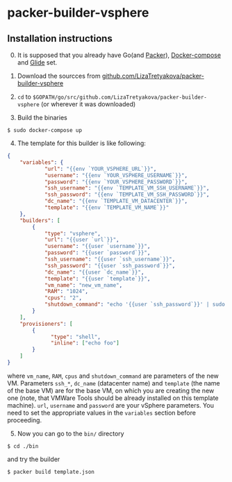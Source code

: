 # packer-builder-vsphere

## Installation instructions

0. It is supposed that you already have Go(and [Packer](https://github.com/hashicorp/packer)), [Docker-compose](https://docs.docker.com/compose/install/) and [Glide](https://github.com/Masterminds/glide) set.

1. Download the sourcces from [github.com/LizaTretyakova/packer-builder-vsphere](github.com/LizaTretyakova/packer-builder-vsphere)

2. `cd` to `$GOPATH/go/src/github.com/LizaTretyakova/packer-builder-vsphere` (or wherever it was downloaded)

3. Build the binaries
```
$ sudo docker-compose up
```

4. The template for this builder is like following:
```json
{
    "variables": {
            "url": "{{env `YOUR_VSPHERE_URL`}}",
            "username": "{{env `YOUR_VSPHERE_USERNAME`}}",
            "password": "{{env `YOUR_VSPHERE_PASSWORD`}}",
            "ssh_username": "{{env `TEMPLATE_VM_SSH_USERNAME`}}",
            "ssh_password": "{{env `TEMPLATE_VM_SSH_PASSWORD`}}",
            "dc_name": "{{env `TEMPLATE_VM_DATACENTER`}}",
            "template": "{{env `TEMPLATE_VM_NAME`}}"
    },
    "builders": [
        {
            "type": "vsphere",
            "url": "{{user `url`}}",
            "username": "{{user `username`}}",
            "password": "{{user `password`}}",
            "ssh_username": "{{user `ssh_username`}}",
            "ssh_password": "{{user `ssh_password`}}",
            "dc_name": "{{user `dc_name`}}",
            "template": "{{user `template`}}",
            "vm_name": "new_vm_name",
            "RAM": "1024",
            "cpus": "2",
            "shutdown_command": "echo '{{user `ssh_password`}}' | sudo -S shutdown -P now"
        } 
    ],
    "provisioners": [
        {
              "type": "shell",
              "inline": ["echo foo"]
        }
    ]
}
```
where `vm_name`, `RAM`, `cpus` and `shutdown_command` are parameters of the new VM. 
Parameters `ssh_*`, `dc_name` (datacenter name) and `template` (the name of the base VM) are for the base VM, 
on which you are creating the new one (note, that VMWare Tools should be already installed on this template machine).
`url`, `username` and `password` are your vSphere parameters.
You need to set the appropriate values in the `variables` section before proceeding.

5. Now you can go to the `bin/` directory
```
$ cd ./bin
```
and try the builder
```
$ packer build template.json
```
